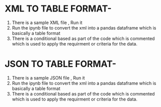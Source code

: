 # XML TO TABLE FORMAT-

1) There is a sample XML file , Run it
2) Run the ipynb file to convert the xml into a pandas dataframe which is basically a table format
3) There is a conditional based as part of the code which is commented which is used to apply the requirment or criteria for the data. 
   
# JSON TO TABLE FORMAT-

1) There is a sample JSON file , Run it
2) Run the ipynb file to convert the xml into a pandas dataframe which is basically a table format
3) There is a conditional based as part of the code which is commented which is used to apply the requirment or criteria for the data. 
